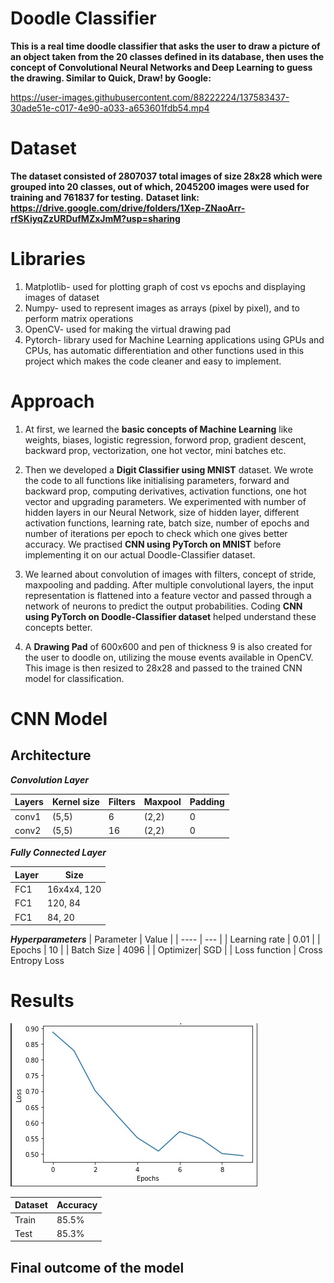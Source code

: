 <h1> Doodle Classifier </h1>

**This is a real time doodle classifier that asks the user to draw a picture of an object taken from the 20 classes defined in its database, then uses the concept of Convolutional Neural Networks and Deep Learning to guess the drawing. Similar to Quick, Draw! by Google:**

https://user-images.githubusercontent.com/88222224/137583437-30ade51e-c017-4e90-a033-a653601fdb54.mp4

<h1> Dataset </h1>

**The dataset consisted of 2807037 total images of size 28x28 which were grouped into 20 classes, out of which, 2045200 images were used for training and 761837 for testing.**
**Dataset link: https://drive.google.com/drive/folders/1Xep-ZNaoArr-rfSKiyqZzURDufMZxJmM?usp=sharing** 

<h1> Libraries </h1>

1. Matplotlib- used for plotting graph of cost vs epochs and displaying images of dataset
2. Numpy- used to represent images as arrays (pixel by pixel), and to perform matrix operations 
3. OpenCV- used for making the virtual drawing pad
4. Pytorch- library used for Machine Learning applications using GPUs and CPUs, has automatic differentiation and other functions used in this project which makes the code cleaner and easy to implement.


<h1> Approach </h1>

1. At first, we learned the **basic concepts of Machine Learning** like weights, biases, logistic regression, forword prop, gradient descent, backward prop, vectorization, one hot vector, mini batches etc.

2. Then we developed a **Digit Classifier using MNIST** dataset. We wrote the code to all functions like initialising parameters, forward and backward prop, computing derivatives, activation functions, one hot vector and upgrading parameters. We experimented with number of hidden layers in our Neural Network, size of hidden layer, different activation functions, learning rate, batch size, number of epochs and number of iterations per epoch to check which one gives better accuracy.
We practised **CNN using PyTorch on MNIST** before implementing it on our actual Doodle-Classifier dataset.

3. We learned about convolution of images with filters, concept of stride, maxpooling and padding. After multiple convolutional layers, the input representation is flattened into a feature vector and passed through a network of neurons to predict the output probabilities. Coding **CNN using PyTorch on Doodle-Classifier dataset** helped understand these concepts better.

4. A **Drawing Pad** of 600x600 and pen of thickness 9 is also created for the user to doodle on, utilizing the mouse events available in OpenCV. This image is then resized to 28x28 and passed to the trained CNN model for classification.

# **CNN Model**
## **Architecture**

***Convolution Layer***

| Layers   | Kernel size | Filters | Maxpool | Padding|
| -------- | --------    | ------- | ------- | ------ |
| conv1    | (5,5) | 6 | (2,2)   | 0      |
| conv2    | (5,5)       | 16       | (2,2)   | 0      |


***Fully Connected Layer***

| Layer | Size |
| -------- | -------- | 
| FC1    | 16x4x4, 120 | 
| FC1    | 120, 84| 
| FC1    | 84, 20     | 

***Hyperparameters***
| Parameter | Value |
| ---- | --- |
| Learning rate | 0.01 |
| Epochs | 10 |
|  Batch Size | 4096 | 
| Optimizer| SGD |
| Loss function | Cross Entropy Loss

# **Results**

![A plot of cost vs epochs](images/cost_vs_epochs.jpeg)

| Dataset | Accuracy |
| ---- |---- |
| Train| 85.5% |
| Test | 85.3% |

## **Final outcome of the model**
